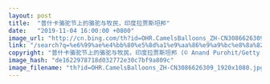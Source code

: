 ```yaml
---
layout: post
title:  "普什卡骆驼节上的骆驼与牧民，印度拉贾斯坦邦"
date:   "2019-11-04 16:00:00 +0800"
image_url: "http://cn.bing.com/th?id=OHR.CamelsBalloons_ZH-CN3086626309_1920x1080.jpg&rf=LaDigue_1920x1080.jpg&pid=hp"
link: "/search?q=%e6%99%ae%e4%bb%80%e5%8d%a1%e9%aa%86%e9%a9%bc%e8%8a%82&form=hpcapt&mkt=zh-cn"
copyright: "普什卡骆驼节上的骆驼与牧民，印度拉贾斯坦邦 (© Anand Purohit/Getty Images)"
image_hash: "de1622978718d032772e30c7bf9a809c"
image_filename: "th?id=OHR.CamelsBalloons_ZH-CN3086626309_1920x1080.jpg&rf=LaDigue_1920x1080.jpg&pid=hp"
---
```

